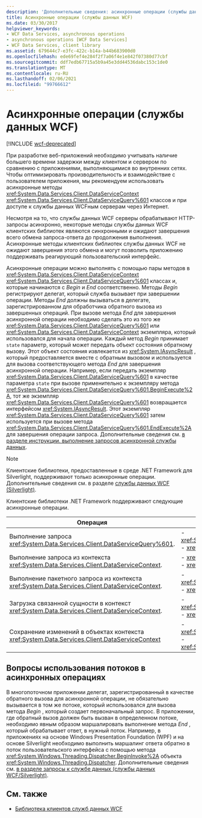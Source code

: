 ```yaml
---
description: 'Дополнительные сведения: асинхронные операции (службы данных WCF)'
title: Асинхронные операции (службы данных WCF)
ms.date: 03/30/2017
helpviewer_keywords:
- WCF Data Services, asynchronous operations
- asynchronous operations [WCF Data Services]
- WCF Data Services, client library
ms.assetid: 679644c7-e3fc-422c-b14a-b44b683900d0
ms.openlocfilehash: ede69fef4e284f2f7a06f4e1e842f07380d77cbf
ms.sourcegitcommit: ddf7edb67715a5b9a45e3dd44536dabc153c1de0
ms.translationtype: MT
ms.contentlocale: ru-RU
ms.lasthandoff: 02/06/2021
ms.locfileid: "99766612"
---
```

# <a name="asynchronous-operations-wcf-data-services"></a>Асинхронные операции (службы данных WCF)

[!INCLUDE [wcf-deprecated](~/includes/wcf-deprecated.md)]

При разработке веб-приложений необходимо учитывать наличие большего времени задержки между клиентом и сервером по сравнению с приложениями, выполняющимися во внутренних сетях. Чтобы оптимизировать производительность и взаимодействие с пользователем приложения, мы рекомендуем использовать асинхронные методы <xref:System.Data.Services.Client.DataServiceContext> <xref:System.Data.Services.Client.DataServiceQuery%601> классов и при доступе к службы данных WCFным серверам через Интернет.  
  
 Несмотря на то, что службы данных WCF серверы обрабатывают HTTP-запросы асинхронно, некоторые методы службы данных WCF клиентских библиотек являются синхронными и ожидают завершения всего обмена запроса-ответа до продолжения выполнения. Асинхронные методы клиентских библиотек службы данных WCF не ожидают завершения этого обмена и могут позволить приложению поддерживать реагирующий пользовательский интерфейс.  
  
 Асинхронные операции можно выполнять с помощью пары методов в <xref:System.Data.Services.Client.DataServiceContext> <xref:System.Data.Services.Client.DataServiceQuery%601> классах и, которые начинаются с *Begin* и *End* соответственно. Методы *Begin* регистрируют делегат, который служба вызывает при завершении операции. Методы *End* должны вызываться в делегате, зарегистрированном для обработчика обратного вызова из завершенных операций. При вызове метода *End* для завершения асинхронной операции необходимо сделать это из того же <xref:System.Data.Services.Client.DataServiceQuery%601> или <xref:System.Data.Services.Client.DataServiceContext> экземпляра, который использовался для начала операции. Каждый метод *Begin* принимает `state` параметр, который может передать объект состояния обратному вызову. Этот объект состояния извлекается из <xref:System.IAsyncResult> , который предоставляется вместе с обратным вызовом и используется для вызова соответствующего метода *End* для завершения асинхронной операции. Например, если передать экземпляр <xref:System.Data.Services.Client.DataServiceQuery%601> в качестве параметра `state` при вызове применительно к экземпляру метода <xref:System.Data.Services.Client.DataServiceQuery%601.BeginExecute%2A>, тот же экземпляр <xref:System.Data.Services.Client.DataServiceQuery%601> возвращается интерфейсом <xref:System.IAsyncResult>. Этот экземпляр <xref:System.Data.Services.Client.DataServiceQuery%601> затем используется при вызове метода <xref:System.Data.Services.Client.DataServiceQuery%601.EndExecute%2A> для завершения операции запроса. Дополнительные сведения см. [в разделе инструкции. выполнение запросов асинхронной службы данных](how-to-execute-asynchronous-data-service-queries-wcf-data-services.md).  
  
> [!NOTE]
> Клиентские библиотеки, предоставленные в среде .NET Framework для Silverlight, поддерживают только асинхронные операции. Дополнительные сведения см. в разделе [службы данных WCF (Silverlight)](/previous-versions/windows/silverlight/dotnet-windows-silverlight/cc838234(v=vs.95)).  
  
 Клиентские библиотеки .NET Framework поддерживают следующие асинхронные операции.  
  
|Операция|Методы|  
|---------------|-------------|  
|Выполнение запроса <xref:System.Data.Services.Client.DataServiceQuery%601>.|-   <xref:System.Data.Services.Client.DataServiceQuery%601.BeginExecute%2A><br />-   <xref:System.Data.Services.Client.DataServiceQuery%601.EndExecute%2A>|  
|Выполнение запроса из контекста <xref:System.Data.Services.Client.DataServiceContext>.|-   <xref:System.Data.Services.Client.DataServiceContext.BeginExecute%2A><br />-   <xref:System.Data.Services.Client.DataServiceContext.EndExecute%2A>|  
|Выполнение пакетного запроса из контекста <xref:System.Data.Services.Client.DataServiceContext>.|-   <xref:System.Data.Services.Client.DataServiceContext.BeginExecuteBatch%2A><br />-   <xref:System.Data.Services.Client.DataServiceContext.EndExecuteBatch%2A>|  
|Загрузка связанной сущности в контекст <xref:System.Data.Services.Client.DataServiceContext>.|-   <xref:System.Data.Services.Client.DataServiceContext.BeginLoadProperty%2A><br />-   <xref:System.Data.Services.Client.DataServiceContext.EndLoadProperty%2A>|  
|Сохранение изменений в объектах контекста <xref:System.Data.Services.Client.DataServiceContext>|-   <xref:System.Data.Services.Client.DataServiceContext.BeginSaveChanges%2A><br />-   <xref:System.Data.Services.Client.DataServiceContext.EndSaveChanges%2A>|  
  
## <a name="threading-considerations-for-asynchronous-operations"></a>Вопросы использования потоков в асинхронных операциях  

 В многопоточном приложении делегат, зарегистрированный в качестве обратного вызова для асинхронной операции, не обязательно вызывается в том же потоке, который использовался для вызова метода *Begin* , который создает первоначальный запрос. В приложении, где обратный вызов должен быть вызван в определенном потоке, необходимо явным образом маршалировать выполнение метода *End* , который обрабатывает ответ, в нужный поток. Например, в приложениях на основе Windows Presentation Foundation (WPF) и на основе Silverlight необходимо выполнить маршалинг ответа обратно в поток пользовательского интерфейса с помощью метода <xref:System.Windows.Threading.Dispatcher.BeginInvoke%2A> объекта <xref:System.Windows.Threading.Dispatcher>. Дополнительные сведения см. [в разделе запросы к службе данных (службы данных WCF/Silverlight)](/previous-versions/windows/silverlight/dotnet-windows-silverlight/cc903932(v=vs.95)).  
  
## <a name="see-also"></a>См. также

- [Библиотека клиентов служб данных WCF](wcf-data-services-client-library.md)
